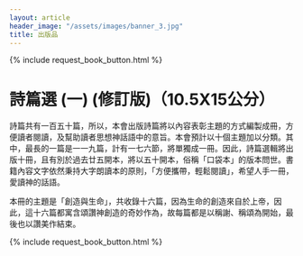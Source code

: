```yaml
---
layout: article
header_image: "/assets/images/banner_3.jpg"
title: 出版品
---
```


{% include request_book_button.html %}

# 詩篇選 (一) (修訂版)（10.5X15公分）

 

詩篇共有一百五十篇，所以，本會出版詩篇將以內容表彰主題的方式編製成冊，方便讀者閱讀，及幫助讀者思想神話語中的意旨。本會預計以十個主題加以分類。其中，最長的一篇是一一九篇，計有一七六節，將單獨成一冊。因此，詩篇選輯將出版十冊，且有別於過去廿五開本，將以五十開本，俗稱「口袋本」的版本問世。書籍內容文字依然秉持大字朗讀本的原則，「方便攜帶，輕鬆閱讀」，希望人手一冊，愛讀神的話語。

本冊的主題是「創造與生命」，共收錄十六篇，因為生命的創造來自於上帝，因此，這十六篇都寓含頌讚神創造的奇妙作為，故每篇都是以稱謝、稱頌為開始，最後也以讚美作結束。

{% include request_book_button.html %}
